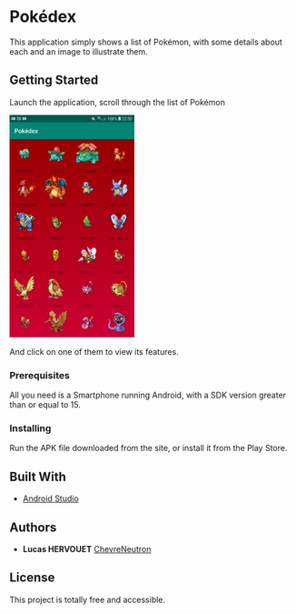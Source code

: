 # Pokédex

This application simply shows a list of Pokémon, with some details about each and an image to illustrate them.

## Getting Started

Launch the application, scroll through the list of Pokémon 

<img src="https://github.com/ChevreNeutron/Pokedex/blob/master/Screenshot_20190805-225024.jpg" alt="drawing" width="220"/>

And click on one of them to view its features.

### Prerequisites

All you need is a Smartphone running Android, with a SDK version greater than or equal to 15.

### Installing

Run the APK file downloaded from the site, or install it from the Play Store.

## Built With

* [Android Studio](https://developer.android.com/studio)

## Authors

* **Lucas HERVOUET** [ChevreNeutron](https://github.com/ChevreNeutron)

## License

This project is totally free and accessible.
